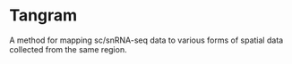 # Tangram
A method for mapping sc/snRNA-seq data to various forms of spatial data collected from the same region. 
